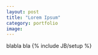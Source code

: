 ```yaml
---
layout: post
title: "Lorem Ipsum"
category: portfolio
image: 
---
```


blabla bla
{% include JB/setup %}
